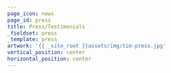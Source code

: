 ```yaml
---
page_icon: news
page_id: press
title: Press/Testimonials
_fieldset: press
_template: press
artwork: '{{ _site_root }}assets/img/tim-press.jpg'
vertical_position: center
horizontal_position: center
---
```





